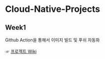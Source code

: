 # Cloud-Native-Projects
## Week1
Github Action을 통해서 이미지 빌드 및 푸쉬 자동화<br>
<br>
 ☞ [프로젝트 Wiki](https://www.notion.so/Week-1-5126f48a0ccc4dbb9185f1364b063671)

